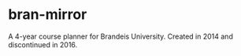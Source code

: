 bran-mirror
===========

A 4-year course planner for Brandeis University. Created in 2014 and discontinued in 2016.